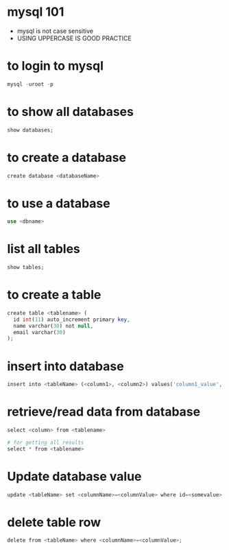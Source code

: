 # mysql 101  
* mysql is not case sensitive 
* USING UPPERCASE IS GOOD PRACTICE

# to login to mysql

~~~php
mysql -uroot -p
~~~

# to show all databases

~~~php
show databases;
~~~

# to create a database 

~~~php
create database <databaseName>
~~~

# to use a database 

~~~php
use <dbname>
~~~

# list all tables 

~~~php
show tables;
~~~

# to create a table 

~~~php
create table <tablename> (
  id int(11) auto_increment primary key, 
  name varchar(30) not null,
  email varchar(30)
);
~~~

# insert into database 

~~~php
insert into <tableName> (<column1>, <column2>) values('column1_value', 'column2_value'); 
~~~

# retrieve/read data from database 

~~~php
select <column> from <tablename>

# for getting all results 
select * from <tablename> 
~~~

# Update database value

~~~php
update <tableName> set <columnName>=<columnValue> where id=<somevalue>
~~~

# delete table row

~~~php
delete from <tableName> where <columnName>=<columnValue>;
~~~












